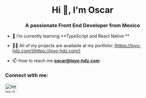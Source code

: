<h1 align="center">Hi 👋, I'm Oscar</h1>
<h3 align="center">A passionate Front End Developer from Mexico</h3>

- 🌱 I’m currently learning **TypeScript and React Native **

- 👨‍💻 All of my projects are available at my portfolio: [https://loyo-hdz.com/](https://loyo-hdz.com/)

- 📫 How to reach me **oscar@loyo-hdz.com**

<h3 align="left">Connect with me:</h3>
<p align="left">
<a href="https://linkedin.com/in/https://www.linkedin.com/in/oscar-loyo-hernandez-18339b255/" target="blank"><img align="center" src="https://raw.githubusercontent.com/rahuldkjain/github-profile-readme-generator/master/src/images/icons/Social/linked-in-alt.svg" alt="https://www.linkedin.com/in/oscar-loyo-hernandez-18339b255/" height="30" width="40" /></a>
</p>
